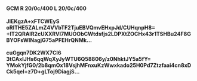 #### GCM R 20/0c/400 L 20/0c/400
**JIEKgzA+xFTCWEyS**<br/>**oRITHE5ZALmZ4VVbTF2TjuEBVQmvEHxpJd/CUHqnpH8=**<br/>**+IT2QRAlR2cUXXRVI7MUOObCWtdsfjs2LDPXtZOCHx43r1TSHBu24F8GBYOFsWINagjG75aPFEHrQNMk...**<br/><br/>
**cuGgqn7DK2WX7CI6**<br/>**3tCAxlJHs6qqWqXyJyWTU6Q58806y/z0NhktJY5a5fY=**<br/>**YMokYjfG0/2b8qmOx18VsjhMFnxuKzWwxkado25H0Pd7Ztzfaai4cn8xDCk5qeI+z7D+gLToj9DiagjS...**